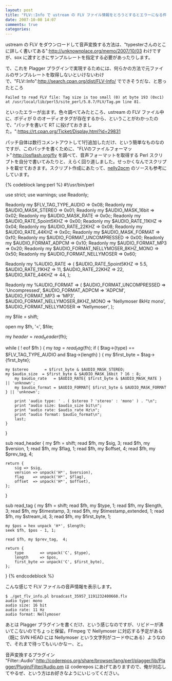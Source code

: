 ```yaml
---
layout: post
title: "FLV::Info で ustream の FLV ファイル情報をとろうとするとエラーになる件"
date: 2007-10-08 14:07
comments: true
categories: 
---
```

ustream の FLV をダウンロードして音声変換する方法は、"typesterさんのとこに詳しく書いてある":http://unknownplace.org/memo/2007/10/03 わけですが、sox に渡すときにサンプルレートを指定する必要があったりします。

で、これを Plagger プラグインで実現するためには、何らかの方法で元ファイルのサンプルレートを取得しないといけないわけで、"FLV::Info":http://search.cpan.org/dist/FLV-Info/ でできそうだな、と思ったところ

<pre><code>Failed to read FLV file: Tag size is too small (0) at byte 193 (0xc1) at /usr/local/lib/perl5/site_perl/5.8.7/FLV/Tag.pm line 81.
</code></pre>

といったエラーが出ます。色々調べてみたところ、ustream の FLV ファイル中に、ボディが 0 のオーディオタグが存在するから、ということがわかったので、"パッチを書いて RT に投げておきました。":https://rt.cpan.org/Ticket/Display.html?id=29831

パッチ自体は数行コメントアウトして1行追加しただけ、という簡単なものなのですが、このパッチを書くために、"FLVのファイルフォーマット":http://osflash.org/flv を調べて、音声フォーマットを取得する Perl スクリプトを自分で書いてみたりと、えらく回り道しました。せっかくなんでスクリプトを載せておきます。スクリプト作成にあたって、[nelly2pcm](http://code.google.com/p/nelly2pcm/) のソースも参考にしています。

{% codeblock lang:perl %}
#!/usr/bin/perl

use strict;
use warnings;
use Readonly;

Readonly my $FLV_TAG_TYPE_AUDIO                => 0x08;
Readonly my $AUDIO_MASK_STEREO                 => 0x01;
Readonly my $AUDIO_MASK_16bit                  => 0x02;
Readonly my $AUDIO_MASK_RATE                   => 0x0c;
Readonly my $AUDIO_RATE_5point5KHZ             => 0x00;
Readonly my $AUDIO_RATE_11KHZ                  => 0x04;
Readonly my $AUDIO_RATE_22KHZ                  => 0x08;
Readonly my $AUDIO_RATE_44KHZ                  => 0x0c;
Readonly my $AUDIO_MASK_FORMAT                 => 0xf0;
Readonly my $AUDIO_FORMAT_UNCOMPRESSED         => 0x00;
Readonly my $AUDIO_FORMAT_ADPCM                => 0x10;
Readonly my $AUDIO_FORMAT_MP3                  => 0x20;
Readonly my $AUDIO_FORMAT_NELLYMOSER_8KHZ_MONO => 0x50;
Readonly my $AUDIO_FORMAT_NELLYMOSER           => 0x60;

Readonly my %AUDIO_RATE => (
    $AUDIO_RATE_5point5KHZ => 5.5,
    $AUDIO_RATE_11KHZ      => 11,
    $AUDIO_RATE_22KHZ      => 22,
    $AUDIO_RATE_44KHZ      => 44,
);

Readonly my %AUDIO_FORMAT => (
    $AUDIO_FORMAT_UNCOMPRESSED         => 'Uncompressed',
    $AUDIO_FORMAT_ADPCM                => 'ADPCM',
    $AUDIO_FORMAT_MP3                  => 'MP3',
    $AUDIO_FORMAT_NELLYMOSER_8KHZ_MONO => 'Nellymoser 8kHz mono',
    $AUDIO_FORMAT_NELLYMOSER           => 'Nellymoser',
);

my $file = shift;

open my $fh, '<', $file;

my $header = read_header($fh);

while ( ! eof $fh ) {
    my $tag = read_tag($fh);
    if ( $tag->{type} == $FLV_TAG_TYPE_AUDIO and $tag->{length} ) {
        my $first_byte = $tag->{first_byte};


	my $stereo       = $first_byte & $AUDIO_MASK_STEREO;
	my $audio_size  = $first_byte & $AUDIO_MASK_16bit ? 16 : 8;
        my $audio_rate   = $AUDIO_RATE{ $first_byte & $AUDIO_MASK_RATE } || 'unknown';
        my $audio_format = $AUDIO_FORMAT{ $first_byte & $AUDIO_MASK_FORMAT } || 'unknown';

        print 'audio type: ' . ( $stereo ? 'stereo' : 'mono' ) . "\n";
        print "audio size: $audio_size bit\n";
        print "audio rate: $audio_rate Hz\n";
        print "audio format: $audio_format\n";
        last;
    }
}

sub read_header {
    my $fh = shift;
    read $fh, my $sig,       3;
    read $fh, my $version,   1;
    read $fh, my $flag,      1;
    read $fh, my $offset,    4;
    read $fh, my $prev_tag,  4;

    return {
        sig => $sig,
        version => unpack('H*', $version),
        flag    => unpack('H*', $flag),
        offset  => unpack('H*', $offset),
    };
}

sub read_tag {
    my $fh = shift;
    read $fh, my $type,               1;
    read $fh, my $length,             3;
    read $fh, my $timestamp,          3;
    read $fh, my $timestamp_extended, 1;
    read $fh, my $stream_id,          3;
    read $fh, my $first_byte,         1;

    my $pos = hex unpack 'H*', $length;
    seek $fh, $pos - 1, 1;

    read $fh, my $prev_tag,  4;

    return {
        type       => unpack('C', $type),
        length     => $pos,
        first_byte => unpack('C', $first_byte),
    };
}
{% endcodeblock %}

こんな感じで FLV ファイルの音声情報を表示します。

<pre><code>$ ./get_flv_info.pl broadcast_35957_1191232400660.flv
audio type: mono
audio size: 16 bit
audio rate: 11 Hz
audio format: Nellymoser  
</code></pre>

あとは Plagger プラグインを書くだけ、という感じなのですが、リビドーが沸いてこないのでちょっと保留。FFmpeg で Nellymoser に対応する予定がある（既に SVN HEAD には Nellymoser という文字列がコード中にある）ようなので、それまで待ってもいいかなー、と。

音声変換するプラグイン "Filter::Audio":http://coderepos.org/share/browser/lang/perl/plagger/lib/Plagger/Plugin/Filter/Audio.pm は coderepos にあげてありますので、俺が対応してやるぜ、という方はお好きなようにいじってください。